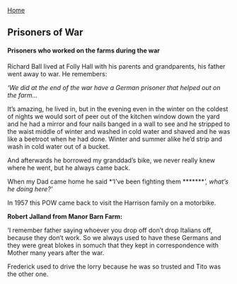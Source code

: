 [Home](https://simon-scmp.github.io/Upper-Broughton-History/)

## Prisoners of War

#### Prisoners who worked on the farms during the war

Richard Ball lived at Folly Hall with his parents and grandparents, his father went away to war. He remembers:

*‘We did at the end of the war have a German prisoner that helped out on the farm…*

It’s amazing, he lived in, but in the evening even in the winter on the coldest of nights we would sort of peer out of the kitchen window down the yard and he had a mirror and four nails banged in a wall to see and he stripped to the waist middle of winter and washed in cold water and shaved and he was like a beetroot when he had done. Winter and summer alike he’d strip and wash in cold water out of a bucket.

And afterwards he borrowed my granddad’s bike, we never really knew where he went, but he always came back.

When my Dad came home he said *‘I’ve been fighting them ********’, what’s he doing here?’*

In 1957 this POW came back to visit the Harrison family on a motorbike.

 

**Robert Jalland from Manor Barn Farm:**

‘I remember father saying whoever you drop off don’t drop Italians off, because they don’t work. So we always used to have these Germans and they were great blokes in somuch that they kept in correspondence with Mother many years after the war.

Frederick used to drive the lorry because he was so trusted and Tito was the other one.
